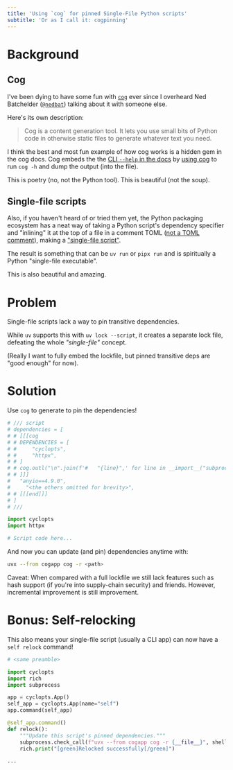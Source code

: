 ```yaml
---
title: 'Using `cog` for pinned Single-File Python scripts'
subtitle: 'Or as I call it: cogpinning'
---
```


# Background

## Cog

I've been dying to have some fun with [`cog`](https://cog.readthedocs.io/en/latest/) ever since I
overheard Ned Batchelder ([`@nedbat`](https://github.com/nedbat)) talking about it with someone else.

Here's its own description:

> Cog is a content generation tool.
> It lets you use small bits of Python code in otherwise static files to generate whatever text you need.

I think the best and most fun example of how cog works is a hidden gem in the cog docs.
Cog embeds the the [CLI `--help` in the docs](https://cog.readthedocs.io/en/latest/running.html) by [using cog](https://github.com/nedbat/cog/blob/0ff1d7c1ce8331a6ebcd733523e7587df858aebd/docs/running.rst?plain=1#L6)
to run `cog -h` and dump the output (into the file).

This is poetry (no, not the Python tool). This is beautiful (not the soup).

## Single-file scripts

Also, if you haven't heard of or tried them yet, the Python packaging ecosystem has a neat way of taking
a Python script's dependency specifier and "inlining" it at the top of a file in a comment TOML ([not a TOML comment](https://toml.io/en/v1.0.0#comment)),
making a ["single-file script"](https://packaging.python.org/en/latest/specifications/inline-script-metadata/).

The result is something that can be `uv run` or `pipx run` and is spiritually a Python "single-file executable".

This is also beautiful and amazing.

# Problem

Single-file scripts lack a way to pin transitive dependencies.

While `uv` supports this with `uv lock --script`, it creates a separate lock file, defeating the whole _"single-file"_ concept.

(Really I want to fully embed the lockfile, but pinned transitive deps are "good enough" for now).

# Solution

Use `cog` to generate to pin the dependencies!

```python
# /// script
# dependencies = [
# # [[[cog
# # DEPENDENCIES = [
# #     "cyclopts",
# #     "httpx",
# # ]
# # cog.outl("\n".join(f'#   "{line}",' for line in __import__("subprocess").check_output("uv pip compile --no-annotate --no-header -", shell=True, text=True, input="\n".join(DEPENDENCIES)).splitlines()))
# # ]]]
#   "anyio==4.9.0",
#     "<the others omitted for brevity>",
# # [[[end]]]
# ]
# ///

import cyclopts
import httpx

# Script code here...
```

And now you can update (and pin) dependencies anytime with:

```bash
uvx --from cogapp cog -r <path>
```

Caveat: When compared with a full lockfile we still lack features such as hash support
(if you're into supply-chain security) and friends.
However, incremental improvement is still improvement.

# Bonus: Self-relocking

This also means your single-file script (usually a CLI app) can now have a `self relock` command!

```python
# <same preamble>

import cyclopts
import rich
import subprocess

app = cyclopts.App()
self_app = cyclopts.App(name="self")
app.command(self_app)

@self_app.command()
def relock():
    """Update this script's pinned dependencies."""
    subprocess.check_call(f"uvx --from cogapp cog -r {__file__}", shell=True)
    rich.print("[green]Relocked successfully[/green]")

...
```
